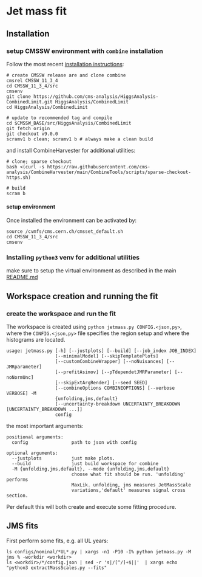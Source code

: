 # Jet mass fit

## Installation
### setup CMSSW environment with `combine` installation

Follow the most recent [installation instructions](http://cms-analysis.github.io/HiggsAnalysis-CombinedLimit/#installation-instructions):

```shell
# create CMSSW release are and clone combine
cmsrel CMSSW_11_3_4
cd CMSSW_11_3_4/src
cmsenv
git clone https://github.com/cms-analysis/HiggsAnalysis-CombinedLimit.git HiggsAnalysis/CombinedLimit
cd HiggsAnalysis/CombinedLimit

# update to recommended tag and compile
cd $CMSSW_BASE/src/HiggsAnalysis/CombinedLimit
git fetch origin
git checkout v9.0.0
scramv1 b clean; scramv1 b # always make a clean build
```

and install CombineHarvester for additional utilities:

```shell
# clone; sparse checkout
bash <(curl -s https://raw.githubusercontent.com/cms-analysis/CombineHarvester/main/CombineTools/scripts/sparse-checkout-https.sh)

# build
scram b
```
#### setup environment
Once installed the environment can be activated by:

```shell
source /cvmfs/cms.cern.ch/cmsset_default.sh
cd CMSSW_11_3_4/src
cmsenv
```

### Installing `python3` venv for additional utilities
make sure to setup the virtual environment as described in the main [README.md](../README.md)

## Workspace creation and running the fit

### create the workspace and run the fit

The workspace is created using `python jetmass.py CONFIG.<json,py>`, where the `CONFIG.<json,py>` file specifies the region setup and where the histograms are located.

```shell
usage: jetmass.py [-h] [--justplots] [--build] [--job_index JOB_INDEX]
                  [--minimalModel] [--skipTemplatePlots]
                  [--customCombineWrapper] [--noNuisances] [--JMRparameter]
                  [--prefitAsimov] [--pTdependetJMRParameter] [--noNormUnc]
                  [--skipExtArgRender] [--seed SEED]
                  [--combineOptions COMBINEOPTIONS] [--verbose VERBOSE] -M
                  {unfolding,jms,default}
                  [--uncertainty-breakdown UNCERTAINTY_BREAKDOWN [UNCERTAINTY_BREAKDOWN ...]]
                  config
```

the most important arguments:
```shell
positional arguments:
  config                path to json with config

optional arguments:
  --justplots           just make plots.
  --build               just build workspace for combine
  -M {unfolding,jms,default}, --mode {unfolding,jms,default}
                        choose what fit should be run. 'unfolding' performs
                        MaxLik. unfolding, jms measures JetMassScale
                        variations,'default' measures signal cross section.
```

 Per default this will both create and execute some fitting procedure. 

 ## JMS fits

 First perform some fits, e.g. all UL years:

 ```shell
ls configs/nominal/*UL*.py | xargs -n1 -P10 -I% python jetmass.py -M jms % -workdir <workdir>
ls <workdir>/*/config.json | sed -r 's|/[^/]+$||'  | xargs echo "python3 extractMassScales.py --fits"
 ```
